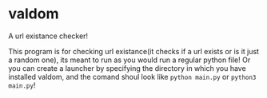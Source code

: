 # valdom

A url existance checker!

This program is for checking url existance(it checks if a url exists or is it just a random one), its meant to run as you would run a regular python file!
Or you can create a launcher by specifying the directory in which you have installed valdom, and the comand shoul look like `python main.py` or `python3 main.py`!
